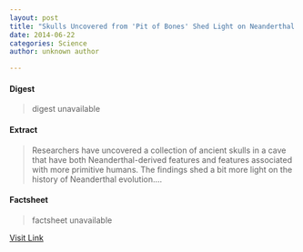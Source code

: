 ```yaml
---
layout: post
title: "Skulls Uncovered from 'Pit of Bones' Shed Light on Neanderthal and Human Evolution"
date: 2014-06-22
categories: Science
author: unknown author

---
```



#### Digest
>digest unavailable

#### Extract
>Researchers have uncovered a collection of ancient skulls in a cave that have both Neanderthal-derived features and features associated with more primitive humans. The findings shed a bit more light on the history of Neanderthal evolution....

#### Factsheet
>factsheet unavailable

[Visit Link](http://www.scienceworldreport.com/articles/15559/20140620/skulls-uncovered-pit-bones-shed-light-neanderthal-human-evolution.htm)


